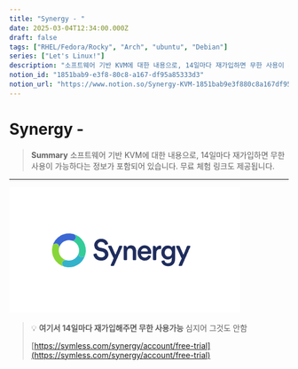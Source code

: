 ```yaml
---
title: "Synergy - "
date: 2025-03-04T12:34:00.000Z
draft: false
tags: ["RHEL/Fedora/Rocky", "Arch", "ubuntu", "Debian"]
series: ["Let's Linux!"]
description: "소프트웨어 기반 KVM에 대한 내용으로, 14일마다 재가입하면 무한 사용이 가능하다는 정보가 포함되어 있습니다. 무료 체험 링크도 제공됩니다."
notion_id: "1851bab9-e3f8-80c8-a167-df95a85333d3"
notion_url: "https://www.notion.so/Synergy-KVM-1851bab9e3f880c8a167df95a85333d3"
---
```


# Synergy - 

> **Summary**
> 소프트웨어 기반 KVM에 대한 내용으로, 14일마다 재가입하면 무한 사용이 가능하다는 정보가 포함되어 있습니다. 무료 체험 링크도 제공됩니다.

---

![Image](image_80a811bc1f40.png)

> 💡 **여기서 14일마다 재가입해주면 무한 사용가능**
> 심지어 그것도 안함
>
> [https://symless.com/synergy/account/free-trial](https://symless.com/synergy/account/free-trial)
>
>


